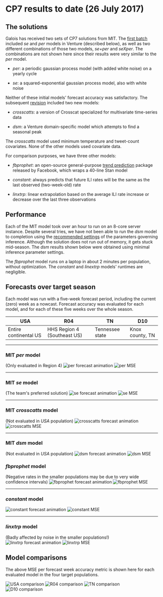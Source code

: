 # CP7 results to date (26 July 2017)

## The solutions

Galois has received two sets of CP7 solutions from MIT.
The [first batch](https://github.com/probcomp/ppaml-cp7/blob/59e01e26041816296d73ea0b19043f5ae387fe9b/INSTALLING.md) included *se* and *per* models in Venture (described below), as well as two different combinations of those two models, *se+per* and *seXper*.
The combinations are not shown here since their results were very similar to the *per* model.

- *per*: a periodic gaussian process model (with added white noise) on a yearly cycle

- *se*: a squared-exponential gaussian process model, also with white noise

Neither of these initial models' forecast accuracy was satisfactory.
The subsequent [revision](https://github.com/probcomp/ppaml-cp7/blob/20170707-fsaad-dpmm/INSTALLING.md) included two new models:

- *crosscatts*: a version of Crosscat specialized for multivariate time-series data

- *dsm*: a Venture domain-specific model which attempts to find a seasonal peak

The *crosscatts* model used minimum temperature and tweet-count covariates.
None of the other models used covariate data.

For comparison purposes, we have three other models:

- *fbprophet*: an open-source general-purpose [trend prediction](https://facebookincubator.github.io/prophet/) package released by Facebook, which wraps a 40-line Stan model

- *constant*: always predicts that future ILI rates will be the same as the last observed (two-week-old) rate

- *linxtrp*: linear extrapolation based on the average ILI rate increase or decrease over the last three observations


## Performance

Each of the MIT model took over an hour to run on an 8-core server instance.
Despite several tries, we have not been able to run the *dsm* model to completion using the [recommended settings](https://github.com/probcomp/ppaml-cp7/blob/20170707-fsaad-dpmm/INSTALLING.md#venture_dsm) of the parameters governing inference.
Although the solution does not run out of memory, it gets stuck mid-season.
The *dsm* results shown below were obtained using minimal inference parameter settings.

The *fbprophet* model runs on a laptop in about 2 minutes per population, without optimization.
The *constant* and *linextrp* models' runtimes are negligible.


## Forecasts over target season

Each model was run with a five-week forecast period, including the current (zero) week as a nowcast.
Forecast accuracy was evaluated for each model, and for each of these five weeks over the whole season.

| USA | R04 | TN | D10 |
| --- | --- | -- | --- |
| Entire continental US | HHS Region 4 (Southeast US) | Tennessee state | Knox county, TN

---
### MIT *per* model
(Only evaluated in Region 4)
![per forecast animation](results/per.gif)
![per MSE](results/per.png)

---
### MIT *se* model
(The team's preferred solution)
![se forecast animation](results/se.gif)
![se MSE](results/se.png)

---
### MIT *crosscatts* model
(Not evaluated in *USA* population)
![crosscatts forecast animation](results/crosscatts.gif)
![crosscatts MSE](results/crosscatts.png)

---
### MIT *dsm* model
(Not evaluated in *USA* population)
![dsm forecast animation](results/dsm.gif)
![dsm MSE](results/dsm.png)

### *fbprophet* model
(Negative rates in the smaller populations may be due to very wide confidence intervals)
![fbprophet forecast animation](results/fbprophet.gif)
![fbprophet MSE](results/fbprophet.png)

---
### *constant* model
![constant forecast animation](results/constant.gif)
![constant MSE](results/constant.png)

---
### *linxtrp* model
(Badly affected by noise in the smaller populations!)
![linxtrp forecast animation](results/linxtrp.gif)
![linxtrp MSE](results/linxtrp.png)


## Model comparisons

The above MSE per forecast week accuracy metric is shown here for each evaluated model in the four target populations.

![USA comparison](results/USA.png)
![R04 comparison](results/R04.png)
![TN comparison](results/TN.png)
![D10 comparison](results/D10.png)
